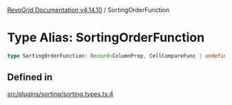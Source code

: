 [RevoGrid Documentation v4.14.10](README.md) / SortingOrderFunction

# Type Alias: SortingOrderFunction

```ts
type SortingOrderFunction: Record<ColumnProp, CellCompareFunc | undefined>;
```

## Defined in

[src/plugins/sorting/sorting.types.ts:4](https://github.com/revolist/revogrid/blob/f8d663f4e4ad146b94baf570f65efe48aaaeae09/src/plugins/sorting/sorting.types.ts#L4)
